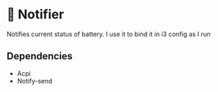 # 🔋 Notifier

Notifies current status of battery. I use it to bind it in i3 config as I run


## Dependencies
 - Acpi
 - Notify-send
